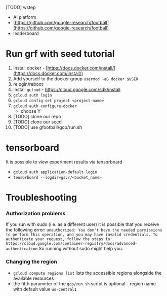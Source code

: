 [TODO] wstęp
* AI platform
* [https://github.com/google-research/football](https://github.com/google-research/football)
* leaderboard

# Run grf with seed tutorial
1. Install docker - [https://docs.docker.com/install/](https://docs.docker.com/install/)
2. Add yourself to the docker group `usermod -aG docker $USER`
3. relogin/reboot
4. Install `gcloud` - https://cloud.google.com/sdk/install
5. `gcloud auth login`
6. `gcloud config set project <project-name>`
7. `gcloud auth configure-docker`
	* choose Y
8. [TODO] clone our repo
9. [TODO] clone our seed
10. [TODO] use gfootball/gcp/run.sh

# tensorboard
It is possible to view experiment results via tensorboard
* `gcloud auth application-default login`
* `tensorboard --logdir=gs://<bucket_name>`

# Troubleshooting
### Authorization problems
If you run with sudo (i.e. as a different user) it is possible that you receive the following error:
	`
	unauthorized: You don't have the needed permissions to perform this operation,
	and you may have invalid credentials. To authenticate your request, follow the
	steps in:
	https://cloud.google.com/container-registry/docs/advanced-authentication
	`
So running without sudo might help you.

### Changing the region
* `gcloud compute regions list` lists the accessible regions alongside the available resources
* the fifth parameter of the `gcp/run.sh` script is optional - region name with default value `us-central1`
